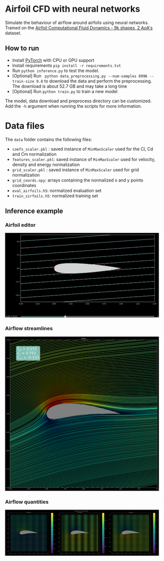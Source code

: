 # Airfoil CFD with neural networks 
Simulate the behaviour of airflow around airfoils using neural networks.<br>
Trained on the [Airfoil Computational Fluid Dynamics - 9k shapes, 2 AoA's ](https://catalog.data.gov/dataset/airfoil-computational-fluid-dynamics-9k-shapes-2-aoas) dataset.
## How to run

- Install [PyTorch](https://pytorch.org/get-started/locally/) with CPU or GPU support
- Install requirements ``` pip install -r requirements.txt ```
- Run ``` python inference.py ``` to test the model.
- [Optional] Run ``` python data_preprocessing.py --num-samples 8996 --train-size 0.8``` to download the data and perform the preprocessing.<br>
The download is about 52.7 GB and may take a long time
- [Optional] Run ``` python train.py ``` to train a new model

The model, data download and preprocess directory can be customized. Add the ``` -h ``` argument when running the scripts for more information.

# Data files
The ``` data ``` folder contains the following files:
- ``` coefs_scaler.pkl ``` : saved instance of ``` MinMaxScaler ``` used for the Cl, Cd and Cm normalization
- ``` features_scaler.pkl ```: saved instance of ``` MinMaxScaler ``` used for velocity, density and energy normalization
- ``` grid_scaler.pkl ``` : saved instance of ``` MinMaxScaler ``` used for grid normalization
- ``` grid_coords.npy ```: arrays containing the normalized x and y points coordinates
- ``` eval_airfoils.h5 ```: normalized evaluation set
- ``` train_sirfoils.h5 ```: normalized training set

## Inference example

### Airfoil editor
![Farmers Market Finder - Animated gif demo](docs/Demo_Editing.gif)

### Airflow streamlines
![alt text](docs/Demo_Airflow.png)

### Airflow quantities
![alt text](/docs/Demo_Features.png)
